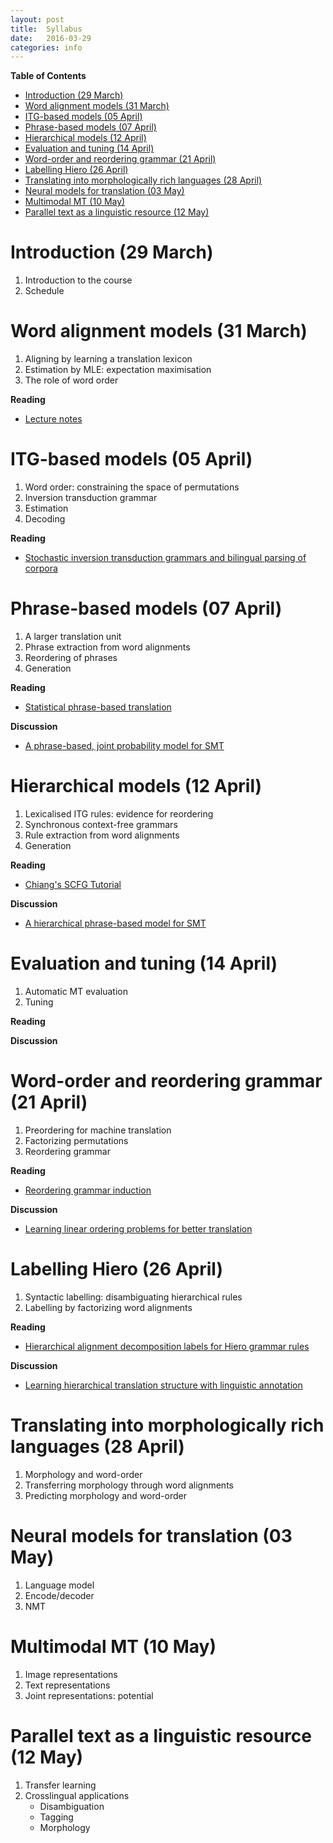 ```yaml
---
layout: post
title:  Syllabus
date:   2016-03-29
categories: info
---
```


<!-- START doctoc generated TOC please keep comment here to allow auto update -->
<!-- DON'T EDIT THIS SECTION, INSTEAD RE-RUN doctoc TO UPDATE -->
**Table of Contents**  
<!-- *generated with [DocToc](https://github.com/thlorenz/doctoc)* -->

- [Introduction (29 March)](#introduction-29-march)
- [Word alignment models (31 March)](#word-alignment-models-31-march)
- [ITG-based models (05 April)](#itg-based-models-05-april)
- [Phrase-based models (07 April)](#phrase-based-models-07-april)
- [Hierarchical models (12 April)](#hierarchical-models-12-april)
- [Evaluation and tuning (14 April)](#evaluation-and-tuning-14-april)
- [Word-order and reordering grammar (21 April)](#word-order-and-reordering-grammar-21-april)
- [Labelling Hiero (26 April)](#labelling-hiero-26-april)
- [Translating into morphologically rich languages (28 April)](#translating-into-morphologically-rich-languages-28-april)
- [Neural models for translation (03 May)](#neural-models-for-translation-03-may)
- [Multimodal MT (10 May)](#multimodal-mt-10-may)
- [Parallel text as a linguistic resource (12 May)](#parallel-text-as-a-linguistic-resource-12-may)

<!-- END doctoc generated TOC please keep comment here to allow auto update -->

# Introduction (29 March)

1. Introduction to the course
2. Schedule

# Word alignment models (31 March)

1. Aligning by learning a translation lexicon
2. Estimation by MLE: expectation maximisation
3. The role of word order

**Reading**

* [Lecture notes]()

# ITG-based models (05 April)

1. Word order: constraining the space of permutations
2. Inversion transduction grammar
3. Estimation
4. Decoding

**Reading**

* [Stochastic inversion transduction grammars and bilingual parsing of corpora](https://www.aclweb.org/anthology/J/J97/J97-3002.pdf)

# Phrase-based models (07 April)

1. A larger translation unit
2. Phrase extraction from word alignments
3. Reordering of phrases
4. Generation

**Reading**

* [Statistical phrase-based translation](http://www.aclweb.org/anthology/N/N03/N03-1017.pdf)

**Discussion**

* [A phrase-based, joint probability model for SMT](http://www.aclweb.org/anthology/W02-1018)

# Hierarchical models (12 April)

1. Lexicalised ITG rules: evidence for reordering
2. Synchronous context-free grammars
3. Rule extraction from word alignments
4. Generation

**Reading**

* [Chiang's SCFG Tutorial]()

**Discussion**

* [A hierarchical phrase-based model for SMT](http://www.aclweb.org/anthology/P05-1033)

# Evaluation and tuning (14 April)

1. Automatic MT evaluation
2. Tuning 

**Reading**

**Discussion**

# Word-order and reordering grammar (21 April)

1. Preordering for machine translation
2. Factorizing permutations 
3. Reordering grammar

**Reading**

* [Reordering grammar induction](http://www.aclweb.org/anthology/D15-1005)

**Discussion**

* [Learning linear ordering problems for better translation](http://www.aclweb.org/anthology/D09-1105)

# Labelling Hiero (26 April)

1. Syntactic labelling: disambiguating hierarchical rules
2. Labelling by factorizing word alignments

**Reading**
* [Hierarchical alignment decomposition labels for Hiero grammar rules](http://www.aclweb.org/anthology/W13-0803)

**Discussion**

* [Learning hierarchical translation structure with linguistic annotation](http://www.aclweb.org/anthology/P11-1065)

# Translating into morphologically rich languages (28 April)

1. Morphology and word-order
2. Transferring morphology through word alignments
3. Predicting morphology and word-order

# Neural models for translation (03 May)

1. Language model
2. Encode/decoder
3. NMT

# Multimodal MT (10 May)

1. Image representations
2. Text representations
3. Joint representations: potential


# Parallel text as a linguistic resource (12 May)

1. Transfer learning
2. Crosslingual applications
    * Disambiguation
    * Tagging
    * Morphology

